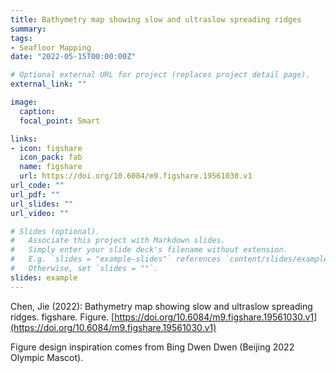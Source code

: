 ```yaml
---
title: Bathymetry map showing slow and ultraslow spreading ridges
summary: 
tags:
- Seafloor Mapping
date: "2022-05-15T00:00:00Z"

# Optional external URL for project (replaces project detail page).
external_link: ""

image:
  caption: 
  focal_point: Smart

links:
- icon: figshare
  icon_pack: fab
  name: figshare
  url: https://doi.org/10.6084/m9.figshare.19561030.v1
url_code: ""
url_pdf: ""
url_slides: ""
url_video: ""

# Slides (optional).
#   Associate this project with Markdown slides.
#   Simply enter your slide deck's filename without extension.
#   E.g. `slides = "example-slides"` references `content/slides/example-slides.md`.
#   Otherwise, set `slides = ""`.
slides: example
---
```


Chen, Jie (2022): Bathymetry map showing slow and ultraslow spreading ridges. figshare. Figure. [https://doi.org/10.6084/m9.figshare.19561030.v1](https://doi.org/10.6084/m9.figshare.19561030.v1)

Figure design inspiration comes from Bing Dwen Dwen (Beijing 2022 Olympic Mascot).
